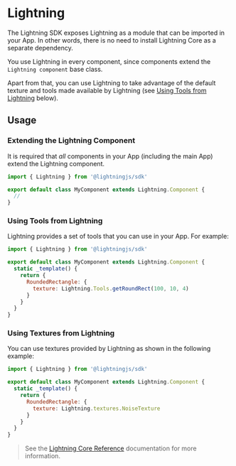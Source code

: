 # Lightning

The Lightning SDK exposes Lightning as a module that can be imported in your App. In other words, there is no need to install Lightning Core as a separate dependency.

You use Lightning in every component, since components extend the `Lightning component` base class.

Apart from that, you can use Lightning to take advantage of the default texture and tools made available by Lightning (see [Using Tools from Lightning](#using-tools-from-lightning) below).

## Usage

### Extending the Lightning Component

It is required that *all* components in your App (including the main App) extend the Lightning component.

```js
import { Lightning } from '@lightningjs/sdk'

export default class MyComponent extends Lightning.Component {
  //
}
```

### Using Tools from Lightning

Lightning provides a set of tools that you can use in your App. For example:

```js
import { Lightning } from '@lightningjs/sdk'

export default class MyComponent extends Lightning.Component {
  static _template() {
    return {
      RoundedRectangle: {
        texture: Lightning.Tools.getRoundRect(100, 10, 4)
      }
    }
  }
}
```

### Using Textures from Lightning

You can use textures provided by Lightning as shown in the following example:

```js
import { Lightning } from '@lightningjs/sdk'

export default class MyComponent extends Lightning.Component {
  static _template() {
    return {
      RoundedRectangle: {
        texture: Lightning.textures.NoiseTexture
      }
    }
  }
}
```

> See the [Lightning Core Reference](../../lightning-core-reference/index.md) documentation for more information.
